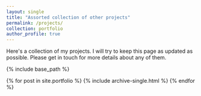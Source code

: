 ```yaml
---
layout: single
title: "Assorted collection of other projects"
permalink: /projects/
collection: portfolio
author_profile: true
---
```


Here's a collection of my projects. I will try to keep this page as updated as possible. Please get in touch for more details about any of them.

<!--
## [Climate Proofing Cities: A Resilience Analysis](https://anamika255.github.io/portfolio/C40-Cities/)

100 climate proofing strategies were implemented by the global consortium of C40 cities. How did those strategies fare on a resilience landscape?
Here's how to add link to the pages (/assets/files/C40_report.pdf)

### Other projects coming up soon.
-->

{% include base_path %}

{% for post in site.portfolio %}
  {% include archive-single.html %}
{% endfor %}
